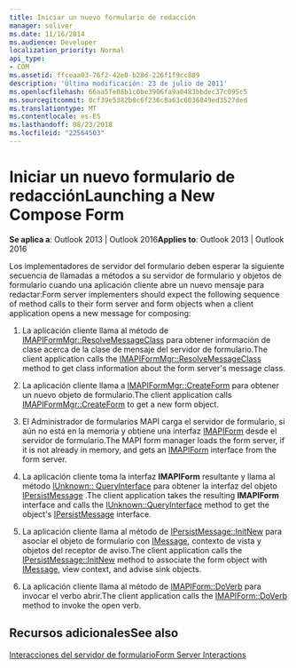 ```yaml
---
title: Iniciar un nuevo formulario de redacción
manager: soliver
ms.date: 11/16/2014
ms.audience: Developer
localization_priority: Normal
api_type:
- COM
ms.assetid: ffceaa03-76f2-42e0-b28d-226f1f9cc889
description: 'Última modificación: 23 de julio de 2011'
ms.openlocfilehash: 66aa5fe08b1c0be3906fa9a0483bbdec37c095c5
ms.sourcegitcommit: 0cf39e5382b8c6f236c8a63c6036849ed3527ded
ms.translationtype: MT
ms.contentlocale: es-ES
ms.lasthandoff: 08/23/2018
ms.locfileid: "22564503"
---
```

# <a name="launching-a-new-compose-form"></a><span data-ttu-id="30bfa-103">Iniciar un nuevo formulario de redacción</span><span class="sxs-lookup"><span data-stu-id="30bfa-103">Launching a New Compose Form</span></span>

  
  
<span data-ttu-id="30bfa-104">**Se aplica a**: Outlook 2013 | Outlook 2016</span><span class="sxs-lookup"><span data-stu-id="30bfa-104">**Applies to**: Outlook 2013 | Outlook 2016</span></span> 
  
<span data-ttu-id="30bfa-105">Los implementadores de servidor del formulario deben esperar la siguiente secuencia de llamadas a métodos a su servidor de formulario y objetos de formulario cuando una aplicación cliente abre un nuevo mensaje para redactar:</span><span class="sxs-lookup"><span data-stu-id="30bfa-105">Form server implementers should expect the following sequence of method calls to their form server and form objects when a client application opens a new message for composing:</span></span>
  
1. <span data-ttu-id="30bfa-106">La aplicación cliente llama al método de [IMAPIFormMgr::ResolveMessageClass](imapiformmgr-resolvemessageclass.md) para obtener información de clase acerca de la clase de mensaje del servidor de formulario.</span><span class="sxs-lookup"><span data-stu-id="30bfa-106">The client application calls the [IMAPIFormMgr::ResolveMessageClass](imapiformmgr-resolvemessageclass.md) method to get class information about the form server's message class.</span></span> 
    
2. <span data-ttu-id="30bfa-107">La aplicación cliente llama a [IMAPIFormMgr::CreateForm](imapiformmgr-createform.md) para obtener un nuevo objeto de formulario.</span><span class="sxs-lookup"><span data-stu-id="30bfa-107">The client application calls [IMAPIFormMgr::CreateForm](imapiformmgr-createform.md) to get a new form object.</span></span> 
    
3. <span data-ttu-id="30bfa-108">El Administrador de formularios MAPI carga el servidor de formulario, si aún no está en la memoria y obtiene una interfaz [IMAPIForm](imapiformiunknown.md) desde el servidor de formulario.</span><span class="sxs-lookup"><span data-stu-id="30bfa-108">The MAPI form manager loads the form server, if it is not already in memory, and gets an [IMAPIForm](imapiformiunknown.md) interface from the form server.</span></span> 
    
4. <span data-ttu-id="30bfa-109">La aplicación cliente toma la interfaz **IMAPIForm** resultante y llama al método [IUnknown:: QueryInterface](http://msdn.microsoft.com/library/54d5ff80-18db-43f2-b636-f93ac053146d%28Office.15%29.aspx) para obtener la interfaz del objeto [IPersistMessage](ipersistmessageiunknown.md) .</span><span class="sxs-lookup"><span data-stu-id="30bfa-109">The client application takes the resulting **IMAPIForm** interface and calls the [IUnknown::QueryInterface](http://msdn.microsoft.com/library/54d5ff80-18db-43f2-b636-f93ac053146d%28Office.15%29.aspx) method to get the object's [IPersistMessage](ipersistmessageiunknown.md) interface.</span></span> 
    
5. <span data-ttu-id="30bfa-110">La aplicación cliente llama al método de [IPersistMessage::InitNew](ipersistmessage-initnew.md) para asociar el objeto de formulario con [IMessage](imessageimapiprop.md), contexto de vista y objetos del receptor de aviso.</span><span class="sxs-lookup"><span data-stu-id="30bfa-110">The client application calls the [IPersistMessage::InitNew](ipersistmessage-initnew.md) method to associate the form object with [IMessage](imessageimapiprop.md), view context, and advise sink objects.</span></span>
    
6. <span data-ttu-id="30bfa-111">La aplicación cliente llama al método de [IMAPIForm::DoVerb](imapiform-doverb.md) para invocar el verbo abrir.</span><span class="sxs-lookup"><span data-stu-id="30bfa-111">The client application calls the [IMAPIForm::DoVerb](imapiform-doverb.md) method to invoke the open verb.</span></span> 
    
## <a name="see-also"></a><span data-ttu-id="30bfa-112">Recursos adicionales</span><span class="sxs-lookup"><span data-stu-id="30bfa-112">See also</span></span>



[<span data-ttu-id="30bfa-113">Interacciones del servidor de formulario</span><span class="sxs-lookup"><span data-stu-id="30bfa-113">Form Server Interactions</span></span>](form-server-interactions.md)

